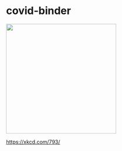 # covid-binder

<img src="https://imgs.xkcd.com/comics/physicists.png" width="300px"></img>

https://xkcd.com/793/
